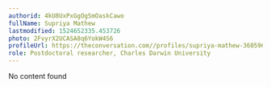 ```yaml
---
authorid: 4kU8UxPxGgOgSmOaskCawo
fullName: Supriya Mathew
lastmodified: 1524652335.453726
photo: 2FvyrX2UCASA8q6YokW4S6
profileUrl: https://theconversation.com//profiles/supriya-mathew-360596
role: Postdoctoral researcher, Charles Darwin University
---
```

No content found